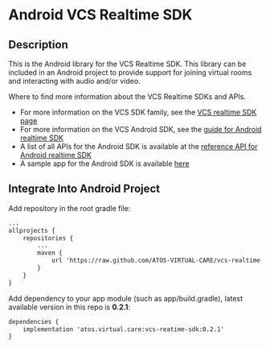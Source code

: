 # Android VCS Realtime SDK

## Description

This is the Android library for the VCS Realtime SDK. This library can be included in an Android project to provide support for joining virtual rooms and interacting with audio and/or video.

Where to find more information about the VCS Realtime SDKs and APIs.

* For more information on the VCS SDK family, see the [VCS realtime SDK page](https://sdk.virtualcareservices.net/)
* For more information on the VCS Android SDK, see the [guide for Android realtime SDK](https://sdk.virtualcareservices.net/sdks/android)
* A list of all APIs for the Android SDK is available at the [reference API for Android realtime SDK](https://sdk.virtualcareservices.net/reference/android)
* A sample app for the Android SDK is available [here](https://github.com/ATOS-VIRTUAL-CARE/vcs-realtime-sdk-android-demo)


## Integrate Into Android Project
Add repository in the root gradle file:
```xml
...
allprojects {
    repositories {
        ...
        maven {
            url 'https://raw.github.com/ATOS-VIRTUAL-CARE/vcs-realtime-sdk-android/repo/'
        }
    }
}
```

Add dependency to your app module (such as app/build.gradle), latest available version in this repo is **0.2.1**:
```xml
dependencies {
    implementation 'atos.virtual.care:vcs-reatime-sdk:0.2.1'
}
```
